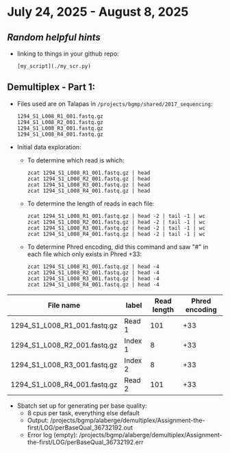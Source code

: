 # July 24, 2025 - August 8, 2025

## *Random helpful hints*
  - linking to things in your github repo:
    ```
    [my_script](./my_scr.py)
    ```

## Demultiplex - Part 1:

- Files used are on Talapas in ``` /projects/bgmp/shared/2017_sequencing ```:
  ```
  1294_S1_L008_R1_001.fastq.gz
  1294_S1_L008_R2_001.fastq.gz
  1294_S1_L008_R3_001.fastq.gz
  1294_S1_L008_R4_001.fastq.gz
  ```
  
- Initial data exploration:
    - To determine which read is which:
      ```
      zcat 1294_S1_L008_R1_001.fastq.gz | head
      zcat 1294_S1_L008_R2_001.fastq.gz | head
      zcat 1294_S1_L008_R3_001.fastq.gz | head
      zcat 1294_S1_L008_R4_001.fastq.gz | head
      ```
    - To determine the length of reads in each file:
      ```
      zcat 1294_S1_L008_R1_001.fastq.gz | head -2 | tail -1 | wc
      zcat 1294_S1_L008_R2_001.fastq.gz | head -2 | tail -1 | wc
      zcat 1294_S1_L008_R3_001.fastq.gz | head -2 | tail -1 | wc
      zcat 1294_S1_L008_R4_001.fastq.gz | head -2 | tail -1 | wc
      ```
    - To determine Phred encoding, did this command and saw "#" in each file which only exists in Phred +33:
      ```
      zcat 1294_S1_L008_R1_001.fastq.gz | head -4
      zcat 1294_S1_L008_R2_001.fastq.gz | head -4
      zcat 1294_S1_L008_R3_001.fastq.gz | head -4
      zcat 1294_S1_L008_R4_001.fastq.gz | head -4
      ```

| File name | label | Read length | Phred encoding |
|---|---|---|---|
| 1294_S1_L008_R1_001.fastq.gz | Read 1 | 101 | +33 |
| 1294_S1_L008_R2_001.fastq.gz | Index 1 | 8 | +33 |
| 1294_S1_L008_R3_001.fastq.gz | Index 2  | 8 | +33 |
| 1294_S1_L008_R4_001.fastq.gz | Read 2 | 101 | +33 |

- Sbatch set up for generating per base quality:
    - 8 cpus per task, everything else default
    - Output: /projects/bgmp/alaberge/demultiplex/Assignment-the-first/LOG/perBaseQual_36732192.out
    - Error log (empty): /projects/bgmp/alaberge/demultiplex/Assignment-the-first/LOG/perBaseQual_36732192.err


